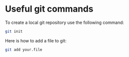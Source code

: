 # Useful git commands

To create a local git repository use the following command:

```bash
git init
```

Here is how to add a file to git:

```bash
git add your.file
```



